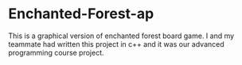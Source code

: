 # Enchanted-Forest-ap
This is a graphical version of enchanted forest board game. I and my teammate had written this project in c++ and it was our advanced programming course project.
